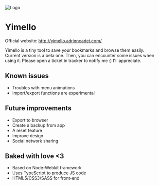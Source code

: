 ![Logo](http://yimello.adriencadet.com/assets/img/logo-250.png)

# Yimello

Official website: http://yimello.adriencadet.com/

Yimello is a tiny tool to save your bookmarks and browse them easily.
Current version is a beta one. Then, you can encounter some issues when
using it. Please open a ticket in tracker to notify me :) I'll appreciate.

## Known issues

* Troubles with menu animations
* Import/export functions are experimental

## Future improvements 

* Export to browser
* Create a backup from app
* A reset feature
* Improve design
* Social network sharing

## Baked with love <3

* Based on Node-Webkit framework
* Uses TypeScript to produce JS code
* HTML5/CSS3/SASS for front-end 